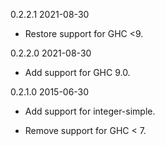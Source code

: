 0.2.2.1  2021-08-30

* Restore support for GHC <9.

0.2.2.0  2021-08-30

* Add support for GHC 9.0.

0.2.1.0  2015-06-30

* Add support for integer-simple.

* Remove support for GHC < 7.
